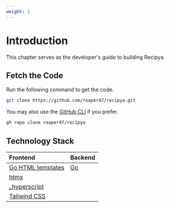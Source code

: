 ```yaml
---
weight: 1
---
```


# Introduction

This chapter serves as the developer's guide to building Recipya. 

## Fetch the Code

Run the following command to get the code.

```bash
git clone https://github.com/reaper47/recipya.git
```

You may also use the [GitHub CLI](https://cli.github.com/) if you prefer.

```bash
gh repo clone reaper47/recipya
```

## Technology Stack

| Frontend                                               | Backend               |
|:-------------------------------------------------------|-----------------------|
| [Go HTML templates](https://pkg.go.dev/html/template)  | [Go](https://go.dev/) |
| [htmx](https://htmx.org/)                              |                       |
| [_hyperscript](https://hyperscript.org/)               |                       |
| [Tailwind CSS](https://tailwindcss.com/)               |                       |